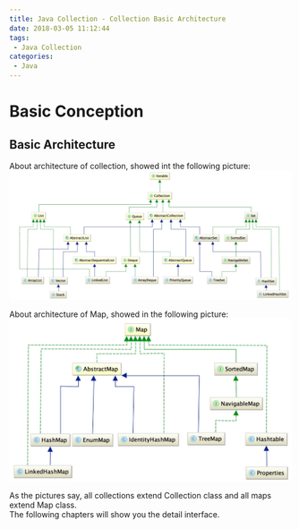 ```yaml
---
title: Java Collection - Collection Basic Architecture
date: 2018-03-05 11:12:44
tags:
 - Java Collection
categories:
 - Java
---
```

# Basic Conception
## Basic Architecture
About architecture of collection, showed int the following picture: 
![](./Collection-Basic-Architecture/Collection.png)

About architecture of Map, showed in the following picture:
![](./Collection-Basic-Architecture/Map.png)

As the pictures say, all collections extend Collection class and all maps extend Map class.<br>
The following chapters will show you the detail interface.  
 
